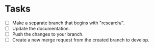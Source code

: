 # Tasks

- [ ] Make a separate branch that begins with "research/<the name of your research>".
- [ ] Update the documentation.
- [ ] Push the changes to your branch.
- [ ] Create a new merge request from the created branch to develop.
